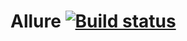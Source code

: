 # Allure  [![Build status](https://ci.appveyor.com/api/projects/status/2c9uxbnbqsv5ta6c?svg=true)](https://ci.appveyor.com/project/OlgaKP/allure)
